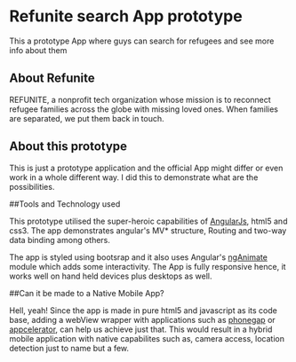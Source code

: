 # Refunite search App prototype
This a prototype App where guys can search for refugees and see more info about them
## About Refunite

REFUNITE, a nonprofit tech organization whose mission is to reconnect refugee families across the globe with missing loved ones. When families are separated, we put them back in touch. 
## About this prototype

This is just a prototype application and the official App might differ or even work in a whole different way. I did this to demonstrate what are the possibilities. 

##Tools and Technology used

This prototype utilised the super-heroic capabilities of [AngularJs](http://angularjs.org/), html5 and css3. The app demonstrates angular's MV* structure, Routing and two-way data binding among others.

The app is styled using bootsrap and it also uses Angular's [ngAnimate](https://docs.angularjs.org/api/ngAnimate) module which adds some interactivity. The App is fully responsive hence, it works well on hand held devices plus desktops as well.

##Can it be made to a Native Mobile App?

Hell, yeah!
Since the app is made in pure html5 and javascript as its code base, adding a webView wrapper with applications such as [phonegap](http://phonegap.com/) or [appcelerator](http://www.appcelerator.com/), can help us achieve just that. This would result in a hybrid mobile application with native capabilites such as, camera access, location detection just to name but a few.
